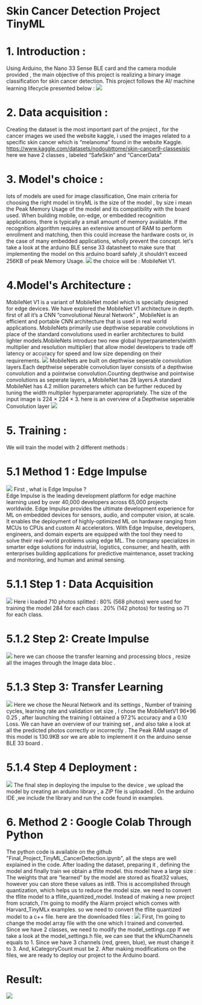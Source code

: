 # Skin Cancer Detection Project TinyML

# 1. Introduction :
Using Arduino, the Nano 33 Sense BLE card and the camera module provided , the main objective of this project is realizing a binary image classification for skin cancer detection.
This project follows the AI/ machine learning  lifecycle presented below : 
![](image1.jpg)
# 2. Data acquisition : 

Creating the dataset is the most important part of the project , for the cancer images we used the website  kaggle, i used the images related to a specific skin cancer which is “melanoma” found in the website Kaggle.
https://www.kaggle.com/datasets/nodoubttome/skin-cancer9-classesisic
here we have 2 classes , labeled “SafeSkin” and “CancerData”
# 3. Model's choice : 
lots of models are used for image classification,
One main criteria for choosing the right model in tinyML is the size of the model , by size i mean the Peak Memory Usage of the model and its compatibility with the board used.
When building mobile, on-edge, or embedded recognition applications, there is typically a small amount of memory   available. 
If the recognition algorithm requires an extensive amount of RAM to perform enrollment and matching, then this could increase the hardware costs or, in the case of many embedded applications, wholly prevent the concept. 
let's take a look at the arduino BLE sense 33 datasheet to make sure that implementing the model on this arduino board safely ,it shouldn’t exceed 256KB of peak Memory Usage.
![](capture1.jpg)
the choice will be : MobileNet V1.
# 4.Model's Architecture :  
MobileNet V1 is a variant of MobileNet model which is specially designed for edge devices. We have explored the MobileNet V1 architecture in depth.
first of all it’s a CNN “convolutional Neural Network” , MobileNet is an efficient and portable CNN architecture that is used in real world applications. MobileNets primarily use depthwise separable convolutions in place of the standard convolutions used in earlier architectures to build lighter models.MobileNets introduce two new global hyperparameters(width multiplier and resolution multiplier) that allow model developers to trade off latency or accuracy for speed and low size depending on their requirements.
![](cap5.png)
MobileNets are built on depthwise seperable convolution layers.Each depthwise seperable convolution layer consists of a depthwise convolution and a pointwise convolution.Counting depthwise and pointwise convolutions as seperate layers, a MobileNet has 28 layers.A standard MobileNet has 4.2 million parameters which can be further reduced by tuning the width multiplier hyperparameter appropriately.
The size of the input image is 224 × 224 × 3.
here is an overview of a Depthwise seperable Convolution layer
![](cap7.png)
# 5. Training : 
We will train the model with 2 different methods : 
# 5.1 Method 1 : Edge Impulse 
![](edgeimpulse.png)
First , what is Edge Impulse ?  
Edge Impulse is the leading development platform for edge machine learning used by over 40,000 developers across 65,000 projects worldwide. Edge Impulse provides the ultimate development experience for ML on embedded devices for sensors, audio, and computer vision, at scale. It enables the deployment of highly-optimized ML on hardware ranging from MCUs to CPUs and custom AI accelerators. With Edge Impulse, developers, engineers, and domain experts are equipped with the tool they need to solve their real-world problems using edge ML. The company specializes in smarter edge solutions for industrial, logistics, consumer, and health, with enterprises building applications for predictive maintenance, asset tracking and monitoring, and human and animal sensing.

# 5.1.1 Step 1 : Data Acquisition 
![](CAP4.PNG)
Here i loaded 710 photos splitted : 
 80% (568 photos) were used for training the model 284 for each class .
 20% (142 photos) for testing so 71 for each class.
# 5.1.2 Step 2: Create Impulse
![](cap3.PNG)
here we can choose the transfer learning  and processing blocs , resize all the images through the Image data bloc .
# 5.1.3 Step 3: Transfer Learning 
![](capt2.png)
Here we chose the Neural Network and its settings , Number of training cycles, learning rate and validation set size , 
I chose the MobileNetV1 96*96 0.25 , after launching the training I obtained a 97.2% accuracy and a 0.10 Loss.
We can have an overview of our training set , and also take a look at all the predicted photos correctly or incorrectly .
The Peak RAM usage of this model is 130.9KB sor we are able to implement it on the arduino sense BLE 33 board .
# 5.1.4 Step 4  Deployment : 
![](CAPTURE5.png)
The final step in deploying the impulse to the device , we upload the model by creating an arduino library , a ZIP file is uploaded .
On the arduino IDE  ,we include the library and run the code found in examples.

# 6. Method 2 : Google Colab Through Python 
The python code is available on the github "Final_Project_TinyML_CancerDetection.ipynb", all the steps are well explained in the code.
After loading the dataset, preparing it , defining the model and finally train we obtain a tflite model.
this model have a large size : The weights that are “learned” by the model are stored as float32 values, however you can store these values as int8. This is accomplished through quantization, which helps us to reduce the model size.
we need to convert the tflite model to a tflite_quantized_model.
Instead of making a new project from scratch, I’m going to modify the Alarm project which comes with Harvard_TinyMLx examples.
so we need to convert the tflite quantized model to a c++ file.
here are the downloaded files : 
![](files.PNG)
First, I’m going to change the model array file with the one which I trained and converted. 
Since we have 2 classes, we need to modify the model_settings.cpp
If we take a look at the model_settings.h file, we can see that the kNumChannels equals to 1. Since we have 3 channels (red, green, blue), we must change it to 3. And, kCategoryCount must be 2.
After making modifications on the files, we are ready to deploy our project to the Arduino board.
# Result: 
![](result.PNG)


